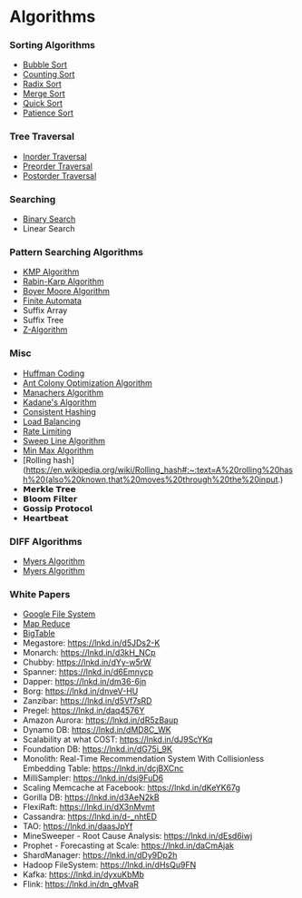 # Algorithms

### Sorting Algorithms

* [Bubble Sort](./src/Algorithms/Sorting/BubbleSort)
* [Counting Sort](./src/Algorithms/Sorting/CountingSort)
* [Radix Sort](./src/Algorithms/Sorting/RadixSort)
* [Merge Sort](./src/Algorithms/Sorting/MergeSort)
* [Quick Sort](./src/Algorithms/Sorting/QuickSort)
* [Patience Sort](./src/Algorithms/Sorting/PatienceSort)

### Tree Traversal

* [Inorder Traversal](./src/Algorithms/Traversals/Tree/Inorder)
* [Preorder Traversal](./src/Algorithms/Traversals/Tree/Preorder)
* [Postorder Traversal](./src/Algorithms/Traversals/Tree/Postorder)

### Searching

* [Binary Search](./src/Algorithms/Searching/BinarySearch)
* Linear Search

### Pattern Searching Algorithms

* [KMP Algorithm](./src/Algorithms/PatternSearching/KMPAlgorithm)
* [Rabin-Karp Algorithm](https://www.geeksforgeeks.org/rabin-karp-algorithm-for-pattern-searching/)
* [Boyer Moore Algorithm](https://www.geeksforgeeks.org/boyer-moore-algorithm-for-pattern-searching/)
* [Finite Automata](https://www.geeksforgeeks.org/finite-automata-algorithm-for-pattern-searching/)
* Suffix Array
* Suffix Tree
* [Z-Algorithm](https://www.geeksforgeeks.org/z-algorithm-linear-time-pattern-searching-algorithm/)

### Misc

* [Huffman Coding](https://www.geeksforgeeks.org/huffman-coding-greedy-algo-3/)
* [Ant Colony Optimization Algorithm](https://www.geeksforgeeks.org/introduction-to-ant-colony-optimization/)
* [Manachers Algorithm](https://www.geeksforgeeks.org/manachers-algorithm-linear-time-longest-palindromic-substring-part-4/)
* [Kadane's Algorithm](https://www.geeksforgeeks.org/largest-sum-contiguous-subarray/)
* [Consistent Hashing](https://www.toptal.com/big-data/consistent-hashing)
* [Load Balancing](https://kemptechnologies.com/load-balancer/load-balancing-algorithms-techniques/)
* [Rate Limiting](https://konghq.com/blog/how-to-design-a-scalable-rate-limiting-algorithm/)
* [Sweep Line Algorithm](https://www.geeksforgeeks.org/given-a-set-of-line-segments-find-if-any-two-segments-intersect/)
* [Min Max Algorithm](https://www.geeksforgeeks.org/minimax-algorithm-in-game-theory-set-1-introduction/)
* [Rolling hash](https://en.wikipedia.org/wiki/Rolling_hash#:~:text=A%20rolling%20hash%20(also%20known,that%20moves%20through%20the%20input.)
* 𝗠𝗲𝗿𝗸𝗹𝗲 𝗧𝗿𝗲𝗲
* 𝗕𝗹𝗼𝗼𝗺 𝗙𝗶𝗹𝘁𝗲𝗿
* 𝗚𝗼𝘀𝘀𝗶𝗽 𝗣𝗿𝗼𝘁𝗼𝗰𝗼𝗹
* 𝗛𝗲𝗮𝗿𝘁𝗯𝗲𝗮𝘁

### DIFF Algorithms

* [Myers Algorithm](https://blog.robertelder.org/diff-algorithm/)
* [Myers Algorithm](https://medium.com/skyrise/the-myers-diff-algorithm-and-kotlin-observable-properties-69dfb18541b)

### White Papers

* [Google File System](https://lnkd.in/d2-wnyqZ)
* [Map Reduce](https://lnkd.in/dvE8-s8M)
* [BigTable](https://lnkd.in/drmvvSAK)
* Megastore: https://lnkd.in/d5JDs2-K
* Monarch: https://lnkd.in/d3kH_NCp
* Chubby: https://lnkd.in/dYy-w5rW
* Spanner: https://lnkd.in/d6Emnycp
* Dapper: https://lnkd.in/dm36-6jn
* Borg: https://lnkd.in/dnveV-HU
* Zanzibar: https://lnkd.in/d5Vf7sRD
* Pregel: https://lnkd.in/daq4576Y
* Amazon Aurora: https://lnkd.in/dR5zBaup
* Dynamo DB: https://lnkd.in/dMD8C_WK
* Scalability at what COST: https://lnkd.in/dJ9ScYKq
* Foundation DB: https://lnkd.in/dG75i_9K
* Monolith: Real-Time Recommendation System With Collisionless Embedding Table: https://lnkd.in/dcjBXCnc
* MilliSampler: https://lnkd.in/dsj9FuD6
* Scaling Memcache at Facebook: https://lnkd.in/dKeYK67g
* Gorilla DB: https://lnkd.in/d3AeN2kB
* FlexiRaft: https://lnkd.in/dX3nMvmt
* Cassandra: https://lnkd.in/d-_nhtED
* TAO: https://lnkd.in/daasJpYf
* MineSweeper - Root Cause Analysis: https://lnkd.in/dEsd6iwj
* Prophet - Forecasting at Scale: https://lnkd.in/daCmAjak
* ShardManager: https://lnkd.in/dDy9Dp2h
* Hadoop FileSystem: https://lnkd.in/dHsQu9FN
* Kafka: https://lnkd.in/dyxuKbMb
* Flink: https://lnkd.in/dn_gMvaR
